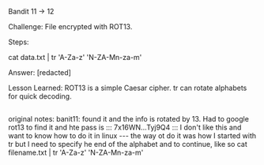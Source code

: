 Bandit 11 → 12

Challenge: File encrypted with ROT13.

Steps:

cat data.txt | tr 'A-Za-z' 'N-ZA-Mn-za-m'


Answer:
[redacted]


Lesson Learned: ROT13 is a simple Caesar cipher. tr can rotate alphabets for quick decoding.

##

original notes:
banit11: found it and the info is rotated by 13. Had to google rot13 to find it and hte pass is ::: 7x16WN...Tyj9Q4 ::: I don't like this and want to know how to do it in linux --- the way ot do it was how I started with tr but I need to specify he end of the alphabet and to continue, like so cat filename.txt | tr 'A-Za-z' 'N-ZA-Mn-za-m'
